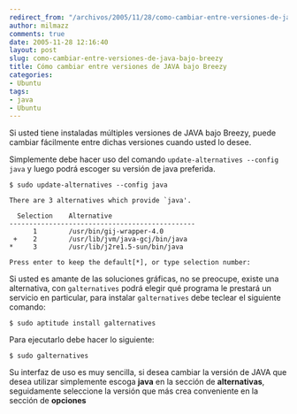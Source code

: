 ```yaml
---
redirect_from: "/archivos/2005/11/28/como-cambiar-entre-versiones-de-java-bajo-breezy/"
author: milmazz
comments: true
date: 2005-11-28 12:16:40
layout: post
slug: como-cambiar-entre-versiones-de-java-bajo-breezy
title: Cómo cambiar entre versiones de JAVA bajo Breezy
categories:
- Ubuntu
tags:
- java
- Ubuntu
---
```


Si usted tiene instaladas múltiples versiones de JAVA bajo Breezy, puede cambiar fácilmente entre dichas versiones cuando usted lo desee.

Simplemente debe hacer uso del comando `update-alternatives --config java` y luego podrá escoger su versión de java preferida.

    $ sudo update-alternatives --config java

    There are 3 alternatives which provide `java'.

      Selection    Alternative
    -----------------------------------------------
          1        /usr/bin/gij-wrapper-4.0
     +    2        /usr/lib/jvm/java-gcj/bin/java
    *     3        /usr/lib/j2re1.5-sun/bin/java

    Press enter to keep the default[*], or type selection number:

Si usted es amante de las soluciones gráficas, no se preocupe, existe una alternativa, con `galternatives` podrá elegir qué programa le prestará un servicio en particular, para instalar `galternatives` debe teclear el siguiente comando:

    $ sudo aptitude install galternatives

Para ejecutarlo debe hacer lo siguiente:

    $ sudo galternatives

Su interfaz de uso es muy sencilla, si desea cambiar la versión de JAVA que desea utilizar simplemente escoga **java** en la sección de **alternativas**, seguidamente seleccione la versión que más crea conveniente en la sección de **opciones**
